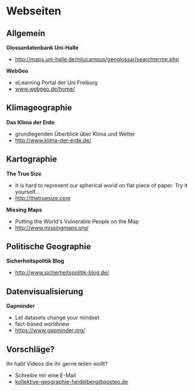 # Webseiten
<!-- toc -->
## Allgemein

**Glossardatenbank Uni-Halle**

- http://maps.uni-halle.de/mlucampus/geoglossar/searchterme.php

**WebGeo**

- eLearning Portal der Uni Freiburg
- www.webgeo.de/home/

## Klimageographie

**Das Klima der Erde**

- grundlegenden Überblick über Klima und Wetter
- http://www.klima-der-erde.de/

## Kartographie

**The True Size**

- It is hard to represent our spherical world on flat piece of paper. Try it yourself...
- http://thetruesize.com

**Missing Maps**

- Putting the World's Vulnerable People on the Map
- http://www.missingmaps.org/

## Politische Geographie

**Sicherheitspolitik Blog**

- http://www.sicherheitspolitik-blog.de/

## Datenvisualisierung

**Gapminder**

- Let datasets change your mindset
- fact-based worldview
- https://www.gapminder.org/

## Vorschläge?

Ihr habt Videos die ihr gerne teilen wollt?

- Schreibe mir eine E-Mail
- kollektive-geographie-heidelberg@posteo.de
